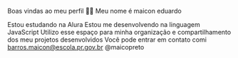  Boas vindas ao meu perfil 💙💙
Meu nome é maicon eduardo

Estou estudando na Alura
Estou me desenvolvendo na linguagem JavaScript
Utilizo esse espaço para minha organização e compartilhamento dos meu projetos desenvolvidos
Você pode entrar em contato comi
barros.maicon@escola.pr.gov.br
@maicopreto

